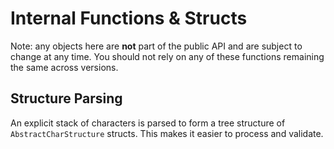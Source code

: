 # Internal Functions & Structs
Note: any objects here are **not** part of the public API and are subject to change at any time. You should not rely on any of these functions remaining the same across versions.

## Structure Parsing
An explicit stack of characters is parsed to form a tree structure of `AbstractCharStructure` structs. This makes it easier to process and validate.
